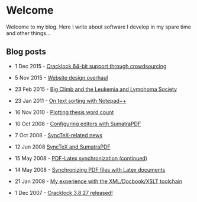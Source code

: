# Welcome

Welcome to my blog. Here I write about software I develop in my spare time and
other things...


## Blog posts

* 1 Dec 2015 - [Cracklock 64-bit support through crowdsourcing](blog/cracklock-beats-leukemia.html) 

* 5 Nov 2015 - [Website design overhaul](blog/website-design-overhaul.html)

* 23 Feb 2015 - [Big Climb and the Leukemia and Lymphoma Society](blog/entry150223-003713.html)

* 23 Jan 2011 - [On text sorting with Notepad++](blog/entry110123-113226.html)

* 16 Nov 2010 - [Plotting thesis word count](blog/entry101116-033103.html)

* 10 Oct 2008 - [Configuring editors with SumatraPDF](blog/static081010-000413.html)

* 7 Oct 2008 - [SyncTeX-related news](blog/entry081007-214408.html)

* 12 Jun 2008 [SyncTeX and SumatraPDF](blog/entry080612-040012.html)

* 15 May 2008 - [PDF-Latex synchronization (continued)](blog/entry080515-065447.html)

* 14 May 2008 - [Synchronizing PDF files with Latex documents](blog/entry080514-043933.html)

* 21 Jan 2008 - [My experience with the XML/Docbook/XSLT toolchain](blog/entry080121-063152.html)

* 1 Dec 2007 - [Cracklock 3.8.27 released!](blog/entry071201-200254.html)
